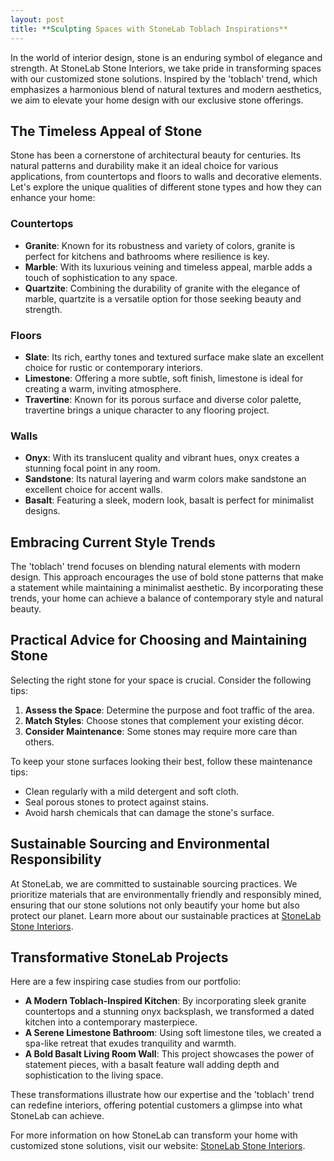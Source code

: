 ```yaml
---
layout: post
title: **Sculpting Spaces with StoneLab Toblach Inspirations**
---
```



In the world of interior design, stone is an enduring symbol of elegance and strength. At StoneLab Stone Interiors, we take pride in transforming spaces with our customized stone solutions. Inspired by the 'toblach' trend, which emphasizes a harmonious blend of natural textures and modern aesthetics, we aim to elevate your home design with our exclusive stone offerings.

## The Timeless Appeal of Stone

Stone has been a cornerstone of architectural beauty for centuries. Its natural patterns and durability make it an ideal choice for various applications, from countertops and floors to walls and decorative elements. Let's explore the unique qualities of different stone types and how they can enhance your home:

### Countertops

- **Granite**: Known for its robustness and variety of colors, granite is perfect for kitchens and bathrooms where resilience is key.
- **Marble**: With its luxurious veining and timeless appeal, marble adds a touch of sophistication to any space.
- **Quartzite**: Combining the durability of granite with the elegance of marble, quartzite is a versatile option for those seeking beauty and strength.

### Floors

- **Slate**: Its rich, earthy tones and textured surface make slate an excellent choice for rustic or contemporary interiors.
- **Limestone**: Offering a more subtle, soft finish, limestone is ideal for creating a warm, inviting atmosphere.
- **Travertine**: Known for its porous surface and diverse color palette, travertine brings a unique character to any flooring project.

### Walls

- **Onyx**: With its translucent quality and vibrant hues, onyx creates a stunning focal point in any room.
- **Sandstone**: Its natural layering and warm colors make sandstone an excellent choice for accent walls.
- **Basalt**: Featuring a sleek, modern look, basalt is perfect for minimalist designs.

## Embracing Current Style Trends

The 'toblach' trend focuses on blending natural elements with modern design. This approach encourages the use of bold stone patterns that make a statement while maintaining a minimalist aesthetic. By incorporating these trends, your home can achieve a balance of contemporary style and natural beauty.

## Practical Advice for Choosing and Maintaining Stone

Selecting the right stone for your space is crucial. Consider the following tips:

1. **Assess the Space**: Determine the purpose and foot traffic of the area.
2. **Match Styles**: Choose stones that complement your existing décor.
3. **Consider Maintenance**: Some stones may require more care than others.

To keep your stone surfaces looking their best, follow these maintenance tips:

- Clean regularly with a mild detergent and soft cloth.
- Seal porous stones to protect against stains.
- Avoid harsh chemicals that can damage the stone's surface.

## Sustainable Sourcing and Environmental Responsibility

At StoneLab, we are committed to sustainable sourcing practices. We prioritize materials that are environmentally friendly and responsibly mined, ensuring that our stone solutions not only beautify your home but also protect our planet. Learn more about our sustainable practices at [StoneLab Stone Interiors](https://stonelab.se).

## Transformative StoneLab Projects

Here are a few inspiring case studies from our portfolio:

- **A Modern Toblach-Inspired Kitchen**: By incorporating sleek granite countertops and a stunning onyx backsplash, we transformed a dated kitchen into a contemporary masterpiece.
- **A Serene Limestone Bathroom**: Using soft limestone tiles, we created a spa-like retreat that exudes tranquility and warmth.
- **A Bold Basalt Living Room Wall**: This project showcases the power of statement pieces, with a basalt feature wall adding depth and sophistication to the living space.

These transformations illustrate how our expertise and the 'toblach' trend can redefine interiors, offering potential customers a glimpse into what StoneLab can achieve.

For more information on how StoneLab can transform your home with customized stone solutions, visit our website: [StoneLab Stone Interiors](https://stonelab.se).